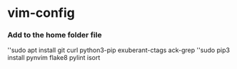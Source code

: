 # vim-config

### Add to the home folder file

''sudo apt install git curl python3-pip exuberant-ctags ack-grep
''sudo pip3 install pynvim flake8 pylint isort
